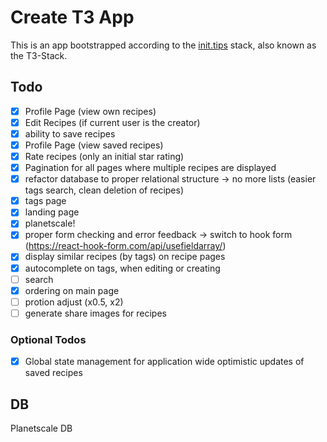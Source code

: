 # Create T3 App

This is an app bootstrapped according to the [init.tips](https://init.tips) stack, also known as the T3-Stack.

## Todo
- [x] Profile Page (view own recipes)
- [x] Edit Recipes (if current user is the creator)
- [x] ability to save recipes
- [x] Profile Page (view saved recipes)
- [x] Rate recipes (only an initial star rating)
- [x] Pagination for all pages where multiple recipes are displayed
- [x] refactor database to proper relational structure -> no more lists (easier tags search, clean deletion of recipes)
- [x] tags page
- [x] landing page
- [x] planetscale!
- [x] proper form checking and error feedback -> switch to hook form (https://react-hook-form.com/api/usefieldarray/)
- [x] display similar recipes (by tags) on recipe pages
- [x] autocomplete on tags, when editing or creating
- [ ] search
- [x] ordering on main page
- [ ] protion adjust (x0.5, x2)
- [ ] generate share images for recipes

### Optional Todos
- [x] Global state management for application wide optimistic updates of saved recipes

## DB
Planetscale DB
